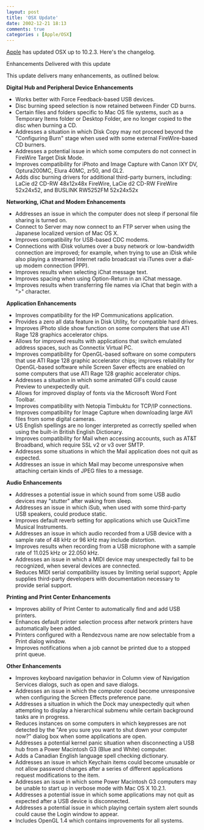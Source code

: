 ```yaml
---
layout: post
title: 'OSX Update'
date: 2002-12-21 18:13
comments: true
categories : [Apple/OSX]
---  
```


<a href="http://apple.com">Apple</a> has updated OSX up to 10.2.3. Here's the changelog.

Enhancements Delivered with this update

This update delivers many enhancements, as outlined below.

__Digital Hub and Peripheral Device Enhancements__

* Works better with Force Feedback-based USB devices.
* Disc burning speed selection is now retained between Finder CD burns.
* Certain files and folders specific to Mac OS file systems, such as a Temporary Items folder or Desktop Folder, are no longer copied to the disc when burning a CD.
* Addresses a situation in which Disk Copy may not proceed beyond the "Configuring Burn" stage when used with some external FireWire-based CD burners.
* Addresses a potential issue in which some computers do not connect in FireWire Target Disk Mode.
* Improves compatibility for iPhoto and Image Capture with Canon IXY DV, Optura200MC, Elura 40MC, zr50, and GL2.
* Adds disc burning drivers for additional third-party burners, including: LaCie d2 CD-RW 48x12x48x FireWire, LaCie d2 CD-RW FireWire 52x24x52, and BUSLINK RW5252FM 52x24x52x

__Networking, iChat and Modem Enhancements__
    
* Addresses an issue in which the computer does not sleep if personal file sharing is turned on.
* Connect to Server may now connect to an FTP server when using the Japanese localized version of Mac OS X.
* Improves compatibility for USB-based CDC modems.
* Connections with iDisk volumes over a busy network or low-bandwidth connection are improved; for example, when trying to use an iDisk while also playing a streamed Internet radio broadcast via iTunes over a dial-up modem connection (PPP).
* Improves results when selecting iChat message text.
* Improves spacing when using Option-Return in an iChat message.
* Improves results when transferring file names via iChat that begin with a ">" character.

__Application Enhancements__

* Improves compatibility for the HP Communications application.
* Provides a zero all data feature in Disk Utility, for compatible hard drives.
* Improves iPhoto slide show function on some computers that use ATI Rage 128 graphics accelerator chips.
* Allows for improved results with applications that switch emulated address spaces, such as Connectix Virtual PC.
* Improves compatibility for OpenGL-based software on some computers that use ATI Rage 128 graphic accelerator chips; improves reliability for OpenGL-based software while Screen Saver effects are enabled on some computers that use ATI Rage 128 graphic accelerator chips.
* Addresses a situation in which some animated GIFs could cause Preview to unexpectedly quit.
* Allows for improved display of fonts via the Microsoft Word Font Toolbar.
* Improves compatibility with Netopia Timbuktu for TCP/IP connections.
* Improves compatibility for Image Capture when downloading large AVI files from some digital cameras.
* US English spellings are no longer interpreted as correctly spelled when using the built-in British English Dictionary.
* Improves compatibility for Mail when accessing accounts, such as AT&T Broadband, which require SSL v2 or v3 over SMTP.
* Addresses some situations in which the Mail application does not quit as expected.
* Addresses an issue in which Mail may become unresponsive when attaching certain kinds of JPEG files to a message.

__Audio Enhancements__

* Addresses a potential issue in which sound from some USB audio devices may "stutter" after waking from sleep.
* Addresses an issue in which iSub, when used with some third-party USB speakers, could produce static.
* Improves default reverb setting for applications which use QuickTime Musical Instruments.
* Addresses an issue in which audio recorded from a USB device with a sample rate of 48 kHz or 96 kHz may include distortion.
* Improves results when recording from a USB microphone with a sample rate of 11.025 kHz or 22.050 kHz.
* Addresses an issue in which a MIDI device may unexpectedly fail to be recognized, when several devices are connected.  
* Reduces MIDI serial compatibility issues by limiting serial support; Apple supplies third-party developers with documentation necessary to provide serial support.

__Printing and Print Center Enhancements__

* Improves ability of Print Center to automatically find and add USB printers.
* Enhances default printer selection process after network printers have automatically been added. 
* Printers configured with a Rendezvous name are now selectable from a Print dialog window.  
* Improves notifications when a job cannot be printed due to a stopped print queue.

__Other Enhancements__

* Improves keyboard navigation behavior in Column view of Navigation Services dialogs, such as open and save dialogs.   
* Addresses an issue in which the computer could become unresponsive when configuring the Screen Effects preference pane.
* Addresses a situation in which the Dock may unexpectedly quit when attempting to display a hierarchical submenu while certain background tasks are in progress.
* Reduces instances on some computers in which keypresses are not detected by the "Are you sure you want to shut down your computer now?" dialog box when some applications are open.
* Addresses a potential kernel panic situation when disconnecting a USB hub from a Power Macintosh G3 (Blue and White) computer.    
* Adds a Canadian English language spell checking dictionary.   
* Addresses an issue in which Keychain items could become unusable or not allow password changes after a series of different applications request modifications to the item.
* Addresses an issue in which some Power Macintosh G3 computers may be unable to start up in verbose mode with Mac OS X 10.2.1.    
* Addresses a potential issue in which some applications may not quit as expected after a USB device is disconnected.    
* Addresses a potential issue in which playing certain system alert sounds could cause the Login window to appear.
* Includes OpenGL 1.4 which contains improvements for all systems.
